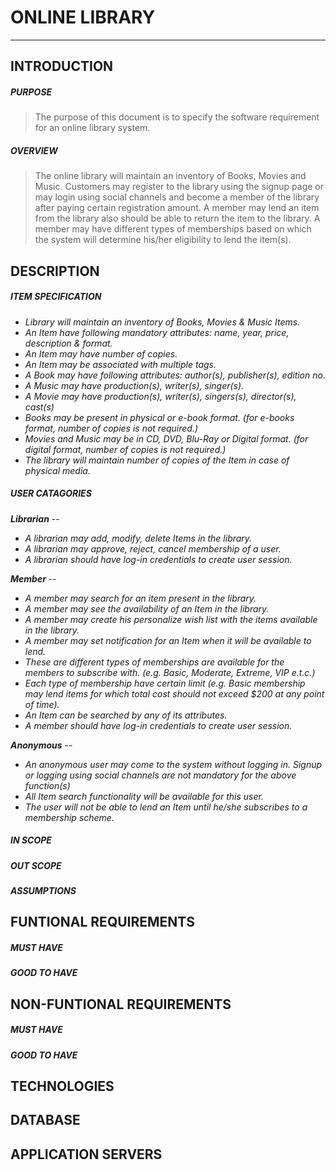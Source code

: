# **ONLINE LIBRARY**
---
## INTRODUCTION
##### PURPOSE

> The purpose of this document is to specify the software requirement for an online library system. 

##### OVERVIEW

> The online library will maintain an inventory of Books, Movies and Music. Customers may register to the library using the signup page or may login using social channels and become a member of the library after paying certain registration amount. A member may lend an item from the library also should be able to return the item to the library. A member may have different types of memberships based on which the system will determine his/her eligibility to lend the item(s).

## DESCRIPTION

##### ITEM SPECIFICATION

* _Library will maintain an inventory of Books, Movies & Music Items._
* _An Item have following mandatory attributes: name, year, price, description & format._
* _An Item may have number of copies._
* _An Item may be associated with multiple tags._
* _A Book may have following attributes: author(s), publisher(s), edition no._
* _A Music may have production(s), writer(s), singer(s)._
* _A Movie may have production(s), writer(s), singers(s), director(s), cast(s)_
* _Books may be present in physical or e-book format. (for e-books format, number of copies is not required.)_
* _Movies and Music may be in CD, DVD, Blu-Ray or Digital format. (for digital format, number of copies is not required.)_
* _The library will maintain number of copies of the Item in case of physical media._

##### USER CATAGORIES

**_Librarian_** --  

*  _A librarian may add, modify, delete Items in the library._
*  _A librarian may approve, reject, cancel membership of a user._
*  _A librarian should have log-in credentials to create user session._

**_Member_** --

* _A member may search for an item present in the library._  
* _A member may see the availability of an Item in the library._
* _A member may create his personalize wish list with the items available in the library._
* _A member may set notification for an Item when it will be available to lend._
* _These are different types of memberships are available for the members to subscribe with. (e.g. Basic, Moderate, Extreme, VIP e.t.c.)_
* _Each type of membership have certain limit (e.g. Basic membership may lend items for which total cost should not exceed $200 at any point of time)._
* _An Item can be searched by any of its attributes._
* _A member should have log-in credentials to create user session._

**_Anonymous_** --

* _An anonymous user may come to the system without logging in. Signup or logging using social channels are not mandatory for the above function(s)_
* _All Item search functionality will be available for this user._
* _The user will not be able to lend an Item until he/she subscribes to a membership scheme._

##### IN SCOPE
##### OUT SCOPE
##### ASSUMPTIONS
## FUNTIONAL REQUIREMENTS
##### MUST HAVE
##### GOOD TO HAVE
## NON-FUNTIONAL REQUIREMENTS
##### MUST HAVE
##### GOOD TO HAVE
## TECHNOLOGIES
## DATABASE 
## APPLICATION SERVERS
